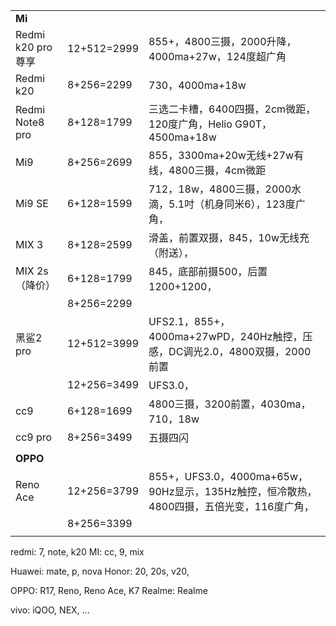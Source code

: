 
|                  |             |                                                                |
| ---------------- | ----------- | -------------------------------------------------------------- |
| **Mi**           |             |                                                                |
| Redmi k20 pro 尊享 | 12+512=2999 | 855+，4800三摄，2000升降，4000ma+27w，124度超广角                          |
| Redmi k20        | 8+256=2299  | 730，4000ma+18w                                                 |
| Redmi Note8 pro  | 8+128=1799  | 三选二卡槽，6400四摄，2cm微距，120度广角，Helio G90T，4500ma+18w                |
| Mi9              | 8+256=2699  | 855，3300ma+20w无线+27w有线，4800三摄，4cm微距                            |
| Mi9 SE           | 6+128=1599  | 712，18w，4800三摄，2000水滴，5.1吋（机身同米6），123度广角，                      |
| MIX 3            | 8+128=2599  | 滑盖，前置双摄，845，10w无线充（附送），                                        |
| MIX 2s （降价）      | 6+128=1799  | 845，底部前摄500，后置1200+1200，                                       |
|                  | 8+256=2299  |                                                                |
| 黑鲨2 pro          | 12+512=3999 | UFS2.1，855+，4000ma+27wPD，240Hz触控，压感，DC调光2.0，4800双摄，2000前置      |
|                  | 12+256=3499 | UFS3.0，                                                        |
| cc9              | 6+128=1699  | 4800三摄，3200前置，4030ma，710，18w                                   |
| cc9 pro          | 8+256=3499  | 五摄四闪                                                           |
|                  |             |                                                                |
| **OPPO**         |             |                                                                |
| Reno Ace         | 12+256=3799 | 855+，UFS3.0，4000ma+65w，90Hz显示，135Hz触控，恒冷散热，4800四摄，五倍光变，116度广角， |
|                  | 8+256=3399  |                                                                |
|                  |             |                                                                |

redmi: 7, note, k20
MI: cc, 9, mix

Huawei: mate, p, nova
Honor: 20, 20s, v20,

OPPO: R17, Reno, Reno Ace, K7
Realme: Realme

vivo: iQOO, NEX, ...
